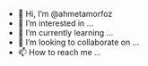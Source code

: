 - 👋 Hi, I’m @ahmetamorfoz
- 👀 I’m interested in ...
- 🌱 I’m currently learning ...
- 💞️ I’m looking to collaborate on ...
- 📫 How to reach me ...

<!---
ahmetamorfoz/ahmetamorfoz is a ✨ special ✨ repository because its `README.md` (this file) appears on your GitHub profile.
You can click the Preview link to take a look at your changes.
--->
